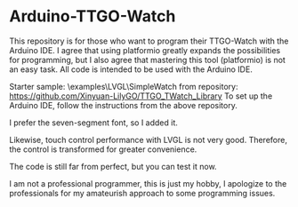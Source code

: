 # Arduino-TTGO-Watch

This repository is for those who want to program their TTGO-Watch with the Arduino IDE. I agree that using platformio greatly expands the possibilities for programming, but I also agree that mastering this tool (platformio) is not an easy task.
All code is intended to be used with the Arduino IDE.

Starter sample: \examples\LVGL\SimpleWatch from repository: https://github.com/Xinyuan-LilyGO/TTGO_TWatch_Library
To set up the Arduino IDE, follow the instructions from the above repository.

I prefer the seven-segment font, so I added it.

Likewise, touch control performance with LVGL is not very good. Therefore, the control is transformed for greater convenience.

The code is still far from perfect, but you can test it now.

I am not a professional programmer, this is just my hobby, I apologize to the professionals for my amateurish approach to some programming issues.
